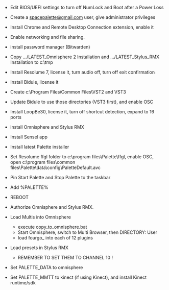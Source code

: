 - Edit BIOS/UEFI settings to turn off NumLock and Boot after a Power Loss

- Create a spacepalette@gmail.com user, give administrator privileges

- Install Chrome and Remote Desktop Connection extension, enable it

- Enable networking and file sharing.

- install password manager (Bitwarden)

- Copy .../LATEST_Omnisphere 2 Installation and .../LATEST_Stylus_RMX Installation to c:\tmp

- Install Resolume 7, license it, turn audio off, turn off exit confirmation

- Install Bidule, license it

- Create c:\Program Files\Common Files\VST2 and VST3

- Update Bidule to use those directories (VST3 first), and enable OSC

- Install LoopBe30, license it, turn off shortcut detection, expand to 16 ports

- install Omnisphere and Stylus RMX

- Install Sensel app

- Install latest Palette installer

- Set Resolume ffgl folder to c:\program files\Palette\ffgl, enable OSC, open c:\program files\common files\Palette\data\config\PaletteDefault.avc

- Pin Start Palette and Stop Palette to the taskbar

- Add %PALETTE%

- REBOOT

- Authorize Omnisphere and Stylus RMX.

- Load Multis into Omnisphere
	- execute copy_to_omnisphere.bat
	- Start Omnisphere, switch to Multi Browser, then DIRECTORY: User
	- load fourgo_ into each of 12 plugins

- Load presets in Stylus RMX
	- REMEMBER TO SET THEM TO CHANNEL 10 !

- Set PALETTE_DATA to omnisphere
- Set PALETTE_MMTT to kinect (if using Kinect), and install Kinect runtime/sdk



